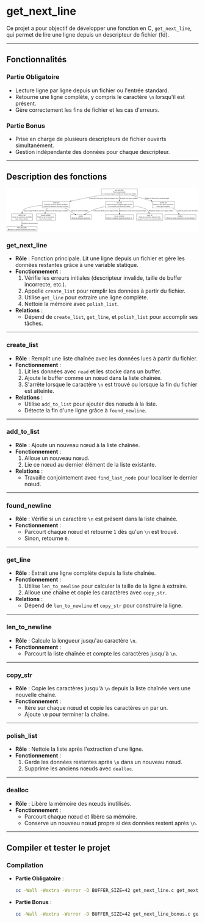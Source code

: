 # **get_next_line**

Ce projet a pour objectif de développer une fonction en C, `get_next_line`, qui permet de lire une ligne depuis un descripteur de fichier (fd).

---

## **Fonctionnalités**

### Partie Obligatoire
- Lecture ligne par ligne depuis un fichier ou l'entrée standard.
- Retourne une ligne complète, y compris le caractère `\n` lorsqu'il est présent.
- Gère correctement les fins de fichier et les cas d'erreurs.

### Partie Bonus
- Prise en charge de plusieurs descripteurs de fichier ouverts simultanément.
- Gestion indépendante des données pour chaque descripteur.

---

## **Description des fonctions**

![Diagramme explicatif](./get_next_line.png)

### **get_next_line**
- **Rôle** : Fonction principale. Lit une ligne depuis un fichier et gère les données restantes grâce à une variable statique.
- **Fonctionnement** :
  1. Vérifie les erreurs initiales (descripteur invalide, taille de buffer incorrecte, etc.).
  2. Appelle `create_list` pour remplir les données à partir du fichier.
  3. Utilise `get_line` pour extraire une ligne complète.
  4. Nettoie la mémoire avec `polish_list`.
- **Relations** :
  - Dépend de `create_list`, `get_line`, et `polish_list` pour accomplir ses tâches.

---

### **create_list**
- **Rôle** : Remplit une liste chaînée avec les données lues à partir du fichier.
- **Fonctionnement** :
  1. Lit les données avec `read` et les stocke dans un buffer.
  2. Ajoute le buffer comme un nœud dans la liste chaînée.
  3. S'arrête lorsque le caractère `\n` est trouvé ou lorsque la fin du fichier est atteinte.
- **Relations** :
  - Utilise `add_to_list` pour ajouter des nœuds à la liste.
  - Détecte la fin d'une ligne grâce à `found_newline`.

---

### **add_to_list**
- **Rôle** : Ajoute un nouveau nœud à la liste chaînée.
- **Fonctionnement** :
  1. Alloue un nouveau nœud.
  2. Lie ce nœud au dernier élément de la liste existante.
- **Relations** :
  - Travaille conjointement avec `find_last_node` pour localiser le dernier nœud.

---

### **found_newline**
- **Rôle** : Vérifie si un caractère `\n` est présent dans la liste chaînée.
- **Fonctionnement** :
  - Parcourt chaque nœud et retourne `1` dès qu'un `\n` est trouvé.
  - Sinon, retourne `0`.

---

### **get_line**
- **Rôle** : Extrait une ligne complète depuis la liste chaînée.
- **Fonctionnement** :
  1. Utilise `len_to_newline` pour calculer la taille de la ligne à extraire.
  2. Alloue une chaîne et copie les caractères avec `copy_str`.
- **Relations** :
  - Dépend de `len_to_newline` et `copy_str` pour construire la ligne.

---

### **len_to_newline**
- **Rôle** : Calcule la longueur jusqu'au caractère `\n`.
- **Fonctionnement** :
  - Parcourt la liste chaînée et compte les caractères jusqu'à `\n`.

---

### **copy_str**
- **Rôle** : Copie les caractères jusqu'à `\n` depuis la liste chaînée vers une nouvelle chaîne.
- **Fonctionnement** :
  - Itère sur chaque nœud et copie les caractères un par un.
  - Ajoute `\0` pour terminer la chaîne.

---

### **polish_list**
- **Rôle** : Nettoie la liste après l'extraction d'une ligne.
- **Fonctionnement** :
  1. Garde les données restantes après `\n` dans un nouveau nœud.
  2. Supprime les anciens nœuds avec `dealloc`.

---

### **dealloc**
- **Rôle** : Libère la mémoire des nœuds inutilisés.
- **Fonctionnement** :
  - Parcourt chaque nœud et libère sa mémoire.
  - Conserve un nouveau nœud propre si des données restent après `\n`.

---

## **Compiler et tester le projet**

### Compilation
- **Partie Obligatoire** :
  ```bash
  cc -Wall -Wextra -Werror -D BUFFER_SIZE=42 get_next_line.c get_next_line_utils.c
- **Partie Bonus** :
  ```bash
  cc -Wall -Wextra -Werror -D BUFFER_SIZE=42 get_next_line_bonus.c get_next_line_utils_bonus.c
